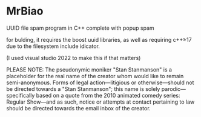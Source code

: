 # MrBiao
UUID file spam program in C++ complete with popup spam


for bulding, it requires the boost uuid libraries, as well as requiring c++≥17 due to the filesystem include idicator.

(I used visual studio 2022 to make this if that matters)

PLEASE NOTE: The pseudonymic moniker "Stan Stanmanson" is a placeholder for the real name of the creator whom would like to remain semi-anonymous. Forms of legal action—litigious or otherwise—should not be directed towards a "Stan Stanmanson"; this name is solely parodic—specifically based on a quote from the 2010 animated comedy series: Regular Show—and as such, notice or attempts at contact pertaining to law should be directed towards the email inbox of the creator.
